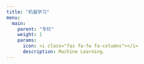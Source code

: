 ```yaml
---
title: "机器学习"
menu:
  main:
    parent: "专栏"
    weight: 1
    params:
      icon: <i class="fas fa-fw fa-columns"></i>
      description: Machine Learning.
---
```

